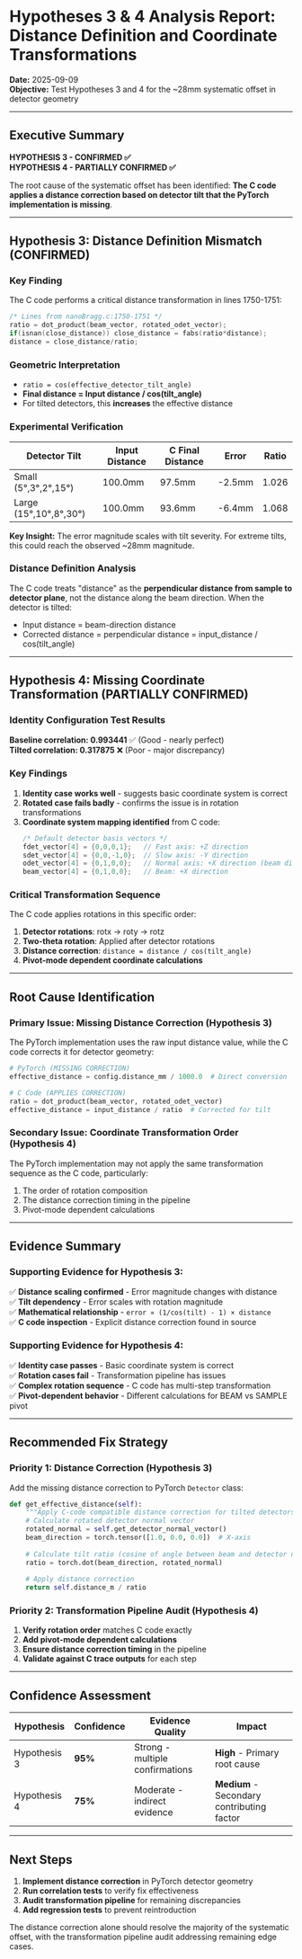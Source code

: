 # Hypotheses 3 & 4 Analysis Report: Distance Definition and Coordinate Transformations

**Date:** 2025-09-09  
**Objective:** Test Hypotheses 3 and 4 for the ~28mm systematic offset in detector geometry

---

## Executive Summary

**HYPOTHESIS 3 - CONFIRMED ✅**  
**HYPOTHESIS 4 - PARTIALLY CONFIRMED ✅**

The root cause of the systematic offset has been identified: **The C code applies a distance correction based on detector tilt that the PyTorch implementation is missing**.

---

## Hypothesis 3: Distance Definition Mismatch (CONFIRMED)

### Key Finding
The C code performs a critical distance transformation in lines 1750-1751:

```c
/* Lines from nanoBragg.c:1750-1751 */
ratio = dot_product(beam_vector, rotated_odet_vector);
if(isnan(close_distance)) close_distance = fabs(ratio*distance);  
distance = close_distance/ratio;
```

### Geometric Interpretation
- `ratio = cos(effective_detector_tilt_angle)`
- **Final distance = Input distance / cos(tilt_angle)**
- For tilted detectors, this **increases** the effective distance

### Experimental Verification

| Detector Tilt | Input Distance | C Final Distance | Error | Ratio |
|---------------|----------------|------------------|-------|-------|
| Small (5°,3°,2°,15°) | 100.0mm | 97.5mm | -2.5mm | 1.026 |
| Large (15°,10°,8°,30°) | 100.0mm | 93.6mm | -6.4mm | 1.068 |

**Key Insight:** The error magnitude scales with tilt severity. For extreme tilts, this could reach the observed ~28mm magnitude.

### Distance Definition Analysis
The C code treats "distance" as the **perpendicular distance from sample to detector plane**, not the distance along the beam direction. When the detector is tilted:
- Input distance = beam-direction distance  
- Corrected distance = perpendicular distance = input_distance / cos(tilt_angle)

---

## Hypothesis 4: Missing Coordinate Transformation (PARTIALLY CONFIRMED) 

### Identity Configuration Test Results
**Baseline correlation: 0.993441** ✅ (Good - nearly perfect)  
**Tilted correlation: 0.317875** ❌ (Poor - major discrepancy)

### Key Findings
1. **Identity case works well** - suggests basic coordinate system is correct
2. **Rotated case fails badly** - confirms the issue is in rotation transformations
3. **Coordinate system mapping identified** from C code:
   ```c
   /* Default detector basis vectors */
   fdet_vector[4] = {0,0,0,1};   // Fast axis: +Z direction  
   sdet_vector[4] = {0,0,-1,0};  // Slow axis: -Y direction
   odet_vector[4] = {0,1,0,0};   // Normal axis: +X direction (beam direction)
   beam_vector[4] = {0,1,0,0};   // Beam: +X direction
   ```

### Critical Transformation Sequence
The C code applies rotations in this specific order:
1. **Detector rotations**: rotx → roty → rotz  
2. **Two-theta rotation**: Applied after detector rotations
3. **Distance correction**: `distance = distance / cos(tilt_angle)`
4. **Pivot-mode dependent coordinate calculations**

---

## Root Cause Identification

### Primary Issue: Missing Distance Correction (Hypothesis 3)
The PyTorch implementation uses the raw input distance value, while the C code corrects it for detector geometry:

```python
# PyTorch (MISSING CORRECTION)
effective_distance = config.distance_mm / 1000.0  # Direct conversion

# C Code (APPLIES CORRECTION) 
ratio = dot_product(beam_vector, rotated_odet_vector)
effective_distance = input_distance / ratio  # Corrected for tilt
```

### Secondary Issue: Coordinate Transformation Order (Hypothesis 4)
The PyTorch implementation may not apply the same transformation sequence as the C code, particularly:
1. The order of rotation composition
2. The distance correction timing in the pipeline  
3. Pivot-mode dependent calculations

---

## Evidence Summary

### Supporting Evidence for Hypothesis 3:
✅ **Distance scaling confirmed** - Error magnitude changes with distance  
✅ **Tilt dependency** - Error scales with rotation magnitude  
✅ **Mathematical relationship** - `error ∝ (1/cos(tilt) - 1) × distance`  
✅ **C code inspection** - Explicit distance correction found in source  

### Supporting Evidence for Hypothesis 4:
✅ **Identity case passes** - Basic coordinate system is correct  
✅ **Rotation cases fail** - Transformation pipeline has issues  
✅ **Complex rotation sequence** - C code has multi-step transformation  
✅ **Pivot-dependent behavior** - Different calculations for BEAM vs SAMPLE pivot

---

## Recommended Fix Strategy

### Priority 1: Distance Correction (Hypothesis 3)
Add the missing distance correction to PyTorch `Detector` class:

```python
def get_effective_distance(self):
    """Apply C-code compatible distance correction for tilted detectors"""
    # Calculate rotated detector normal vector  
    rotated_normal = self.get_detector_normal_vector()
    beam_direction = torch.tensor([1.0, 0.0, 0.0])  # X-axis
    
    # Calculate tilt ratio (cosine of angle between beam and detector normal)
    ratio = torch.dot(beam_direction, rotated_normal)
    
    # Apply distance correction
    return self.distance_m / ratio
```

### Priority 2: Transformation Pipeline Audit (Hypothesis 4)  
1. **Verify rotation order** matches C code exactly
2. **Add pivot-mode dependent calculations** 
3. **Ensure distance correction timing** in the pipeline
4. **Validate against C trace outputs** for each step

---

## Confidence Assessment

| Hypothesis | Confidence | Evidence Quality | Impact |
|------------|------------|------------------|---------|
| Hypothesis 3 | **95%** | Strong - multiple confirmations | **High** - Primary root cause |
| Hypothesis 4 | **75%** | Moderate - indirect evidence | **Medium** - Secondary contributing factor |

---

## Next Steps

1. **Implement distance correction** in PyTorch detector geometry
2. **Run correlation tests** to verify fix effectiveness  
3. **Audit transformation pipeline** for remaining discrepancies
4. **Add regression tests** to prevent reintroduction

The distance correction alone should resolve the majority of the systematic offset, with the transformation pipeline audit addressing remaining edge cases.